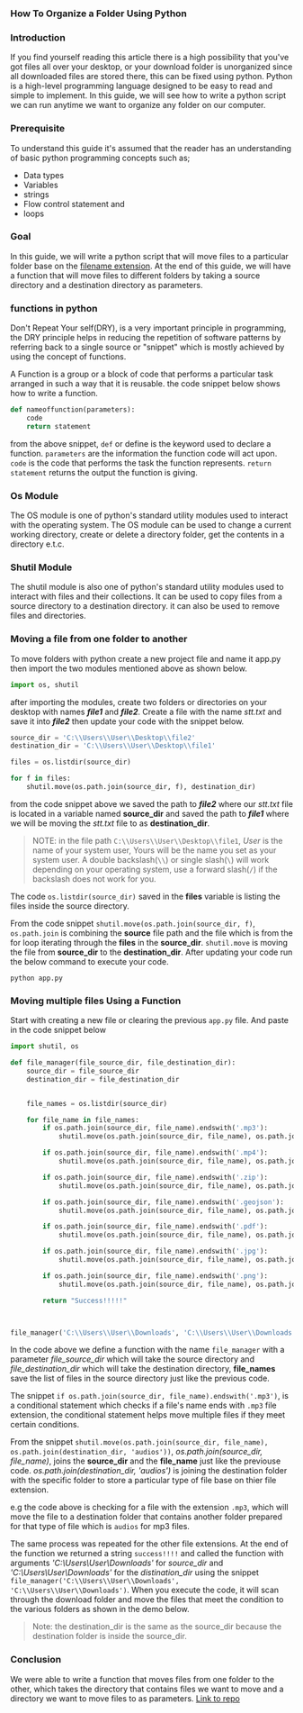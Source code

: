 ### How To Organize a Folder Using Python
### Introduction
If you find yourself reading this article there is a high possibility that you've got files all over your desktop, or your download folder is unorganized since all downloaded files are stored there, this can be fixed using python.
Python is a high-level programming language designed to be easy to read and simple to implement. In this guide, we will see how to write a python script we can run anytime we want to organize any folder on our computer.

### Prerequisite
To understand this guide it's assumed that the reader has an understanding of basic python programming concepts such as;
- Data types
- Variables
- strings
- Flow control statement and
- loops

### Goal
In this guide, we will write a python script that will move files to a particular folder base on the [filename extension](). At the end of this guide, we will have a function that will move files to different folders by taking a source directory and a destination directory as parameters. 

### functions in python
Don't Repeat Your self(DRY), is a very important principle in programming, the DRY principle helps in reducing the repetition of software patterns by referring back to a single source or "snippet" which is mostly achieved by using the concept of functions. 

A Function is a group or a block of code that performs a particular task arranged in such a way that it is reusable. the code snippet below shows how to write a function.
```python
def nameoffunction(parameters):
    code
    return statement
```
from the above snippet, `def` or define is the keyword used to declare a function. `parameters` are the information the function code will act upon. `code` is the code that performs the task the function represents. `return statement` returns the output the function is giving.

### Os Module
The OS module is one of python's standard utility modules used to interact with the operating system. The OS module can be used to change a current working directory, create or delete a directory folder, get the contents in a directory e.t.c. 

### Shutil Module
The shutil module is also one of python's standard utility modules used to interact with files and their collections. It can be used to copy files from a source directory to a destination directory. it can also be used to remove files and directories.

### Moving a file from one folder to another
To move folders with python create a new project file and name it app.py then import the two modules mentioned above as shown below.
```python
import os, shutil
```
after importing the modules, create two folders or directories on your desktop with names ***file1*** and ***file2***. Create a file with the name *stt.txt* and save it into ***file2*** then update your code with the snippet below.

```python
source_dir = 'C:\\Users\\User\\Desktop\\file2'
destination_dir = 'C:\\Users\\User\\Desktop\\file1'

files = os.listdir(source_dir)

for f in files:
    shutil.move(os.path.join(source_dir, f), destination_dir)
```
from the code snippet above we saved the path to ***file2*** where our *stt.txt* file is located in a variable named **source_dir** and saved the path to ***file1*** where we will be moving the *stt.txt* file to as **destination_dir**.
> NOTE: in the file path `C:\\Users\\User\\Desktop\\file1`, *User*  is the name of your system user, Yours will be the name you set as your system user. A double backslash(`\\`) or single slash(`\`) will work depending on your operating system, use a forward slash(`/`) if the backslash does not work for you.

The code `os.listdir(source_dir)` saved in the **files** variable is listing the files inside the source directory.

From the code snippet `shutil.move(os.path.join(source_dir, f)`, `os.path.join` is combining the **source** file path and the file which is from the for loop iterating through the **files** in the **source_dir**. `shutil.move` is moving the file from **source_dir** to the **destination_dir**. After updating your code run the below command to execute your code.
```
python app.py
```
### Moving multiple files Using a Function
Start with creating a new file or clearing the previous `app.py` file. And paste in the code snippet below 
```python
import shutil, os

def file_manager(file_source_dir, file_destination_dir):
    source_dir = file_source_dir
    destination_dir = file_destination_dir


    file_names = os.listdir(source_dir)

    for file_name in file_names:
        if os.path.join(source_dir, file_name).endswith('.mp3'):
            shutil.move(os.path.join(source_dir, file_name), os.path.join(destination_dir, 'audios'))

        if os.path.join(source_dir, file_name).endswith('.mp4'):
            shutil.move(os.path.join(source_dir, file_name), os.path.join(destination_dir, 'videos'))

        if os.path.join(source_dir, file_name).endswith('.zip'):
            shutil.move(os.path.join(source_dir, file_name), os.path.join(destination_dir, 'zip'))

        if os.path.join(source_dir, file_name).endswith('.geojson'):
            shutil.move(os.path.join(source_dir, file_name), os.path.join(destination_dir, 'audios'))

        if os.path.join(source_dir, file_name).endswith('.pdf'):
            shutil.move(os.path.join(source_dir, file_name), os.path.join(destination_dir, 'pdf'))

        if os.path.join(source_dir, file_name).endswith('.jpg'):
            shutil.move(os.path.join(source_dir, file_name), os.path.join(destination_dir, 'pictures'))

        if os.path.join(source_dir, file_name).endswith('.png'):
            shutil.move(os.path.join(source_dir, file_name), os.path.join(destination_dir, 'pictures'))

        return "Success!!!!!"



file_manager('C:\\Users\\User\\Downloads', 'C:\\Users\\User\\Downloads')

```
In the code above we define a function with the name `file_manager` with a parameter *file_source_dir* which will take the source directory and *file_destination_dir* which will take the destination directory, **file_names** save the list of files in the source directory just like the previous code. 

The snippet `if os.path.join(source_dir, file_name).endswith('.mp3')`, is a conditional statement which checks if a file's name ends with `.mp3` file extension, the conditional statement helps move multiple files if they meet certain conditions. 

From the snippet `shutil.move(os.path.join(source_dir, file_name), os.path.join(destination_dir, 'audios'))`, *os.path.join(source_dir, file_name)*, joins the **source_dir** and the **file_name** just like the previouse code. *os.path.join(destination_dir, 'audios')* is joining the destination folder with the specific folder to store a particular type of file base on thier file extension. 

e.g the code above is checking for a file with the extension `.mp3`, which will move the file to a destination folder that contains another folder prepared for that type of file which is `audios` for mp3 files.

The same process was repeated for the other file extensions. At the end of the function we returned a string `success!!!!` and called the function with arguments *'C:\\Users\\User\\Downloads'* for *source_dir* and *'C:\\Users\\User\\Downloads'* for the *distination_dir* using the snippet  `file_manager('C:\\Users\\User\\Downloads', 'C:\\Users\\User\\Downloads')`. When you execute the code, it will scan through the download folder and move the files that meet the condition to the various folders as shown in the demo below. 
[]()

> Note: the destination_dir is the same as the source_dir because the destination folder is inside the source_dir. 

### Conclusion
We were able to write a function that moves files from one folder to the other, which takes the directory that contains files we want to move and a directory we want to move files to as parameters. [Link to repo](https://github.com/wobin1/file-management-with-python)

 

